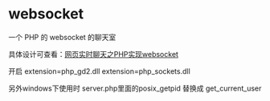 # websocket
一个 PHP 的 websocket 的聊天室

具体设计可查看：[网页实时聊天之PHP实现websocket](http://www.cnblogs.com/zhenbianshu/p/6111257.html)


开启
extension=php_gd2.dll
extension=php_sockets.dll

另外windows下使用时 
server.php里面的posix_getpid 替换成 get_current_user
